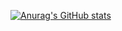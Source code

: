 [![Anurag's GitHub stats](https://github-readme-stats-git-masterorgs-github-readme-stats-team.vercel.app/api?username=perfoczech&count_private=true&include_all_commits=true&include_orgs=true&show_icons=true&hide_border=true&icon_color=ce2b29&bg_color=22272e&text_color=eeeeee&title_color=eeeeee)](https://github.com/anuraghazra/github-readme-stats)
